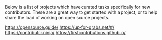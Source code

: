 Below is a list of projects which have curated tasks specifically for new contributors. 
These are a great way to get started with a project, or to help share the load of working on open source projects.

https://opensource.guide/
https://up-for-grabs.net/#/
https://contributor.ninja/
https://firstcontributions.github.io/
